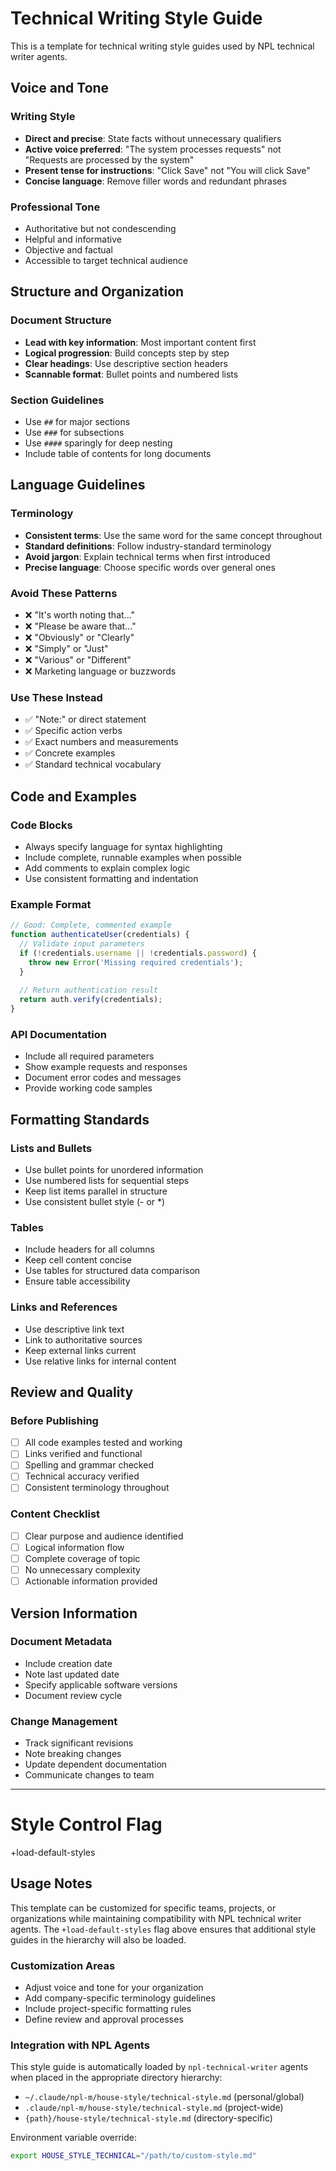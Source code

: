 # Technical Writing Style Guide

This is a template for technical writing style guides used by NPL technical writer agents.

## Voice and Tone

### Writing Style
- **Direct and precise**: State facts without unnecessary qualifiers
- **Active voice preferred**: "The system processes requests" not "Requests are processed by the system"
- **Present tense for instructions**: "Click Save" not "You will click Save"
- **Concise language**: Remove filler words and redundant phrases

### Professional Tone
- Authoritative but not condescending
- Helpful and informative
- Objective and factual
- Accessible to target technical audience

## Structure and Organization

### Document Structure
- **Lead with key information**: Most important content first
- **Logical progression**: Build concepts step by step
- **Clear headings**: Use descriptive section headers
- **Scannable format**: Bullet points and numbered lists

### Section Guidelines
- Use `##` for major sections
- Use `###` for subsections
- Use `####` sparingly for deep nesting
- Include table of contents for long documents

## Language Guidelines

### Terminology
- **Consistent terms**: Use the same word for the same concept throughout
- **Standard definitions**: Follow industry-standard terminology
- **Avoid jargon**: Explain technical terms when first introduced
- **Precise language**: Choose specific words over general ones

### Avoid These Patterns
- ❌ "It's worth noting that..."
- ❌ "Please be aware that..."
- ❌ "Obviously" or "Clearly"
- ❌ "Simply" or "Just"
- ❌ "Various" or "Different"
- ❌ Marketing language or buzzwords

### Use These Instead
- ✅ "Note:" or direct statement
- ✅ Specific action verbs
- ✅ Exact numbers and measurements
- ✅ Concrete examples
- ✅ Standard technical vocabulary

## Code and Examples

### Code Blocks
- Always specify language for syntax highlighting
- Include complete, runnable examples when possible
- Add comments to explain complex logic
- Use consistent formatting and indentation

### Example Format
```javascript
// Good: Complete, commented example
function authenticateUser(credentials) {
  // Validate input parameters
  if (!credentials.username || !credentials.password) {
    throw new Error('Missing required credentials');
  }
  
  // Return authentication result
  return auth.verify(credentials);
}
```

### API Documentation
- Include all required parameters
- Show example requests and responses
- Document error codes and messages
- Provide working code samples

## Formatting Standards

### Lists and Bullets
- Use bullet points for unordered information
- Use numbered lists for sequential steps
- Keep list items parallel in structure
- Use consistent bullet style (- or *)

### Tables
- Include headers for all columns
- Keep cell content concise
- Use tables for structured data comparison
- Ensure table accessibility

### Links and References
- Use descriptive link text
- Link to authoritative sources
- Keep external links current
- Use relative links for internal content

## Review and Quality

### Before Publishing
- [ ] All code examples tested and working
- [ ] Links verified and functional
- [ ] Spelling and grammar checked
- [ ] Technical accuracy verified
- [ ] Consistent terminology throughout

### Content Checklist
- [ ] Clear purpose and audience identified
- [ ] Logical information flow
- [ ] Complete coverage of topic
- [ ] No unnecessary complexity
- [ ] Actionable information provided

## Version Information

### Document Metadata
- Include creation date
- Note last updated date
- Specify applicable software versions
- Document review cycle

### Change Management
- Track significant revisions
- Note breaking changes
- Update dependent documentation
- Communicate changes to team

---

# Style Control Flag
+load-default-styles

## Usage Notes

This template can be customized for specific teams, projects, or organizations while maintaining compatibility with NPL technical writer agents. The `+load-default-styles` flag above ensures that additional style guides in the hierarchy will also be loaded.

### Customization Areas
- Adjust voice and tone for your organization
- Add company-specific terminology guidelines
- Include project-specific formatting rules
- Define review and approval processes

### Integration with NPL Agents
This style guide is automatically loaded by `npl-technical-writer` agents when placed in the appropriate directory hierarchy:

- `~/.claude/npl-m/house-style/technical-style.md` (personal/global)
- `.claude/npl-m/house-style/technical-style.md` (project-wide)
- `{path}/house-style/technical-style.md` (directory-specific)

Environment variable override:
```bash
export HOUSE_STYLE_TECHNICAL="/path/to/custom-style.md"
```